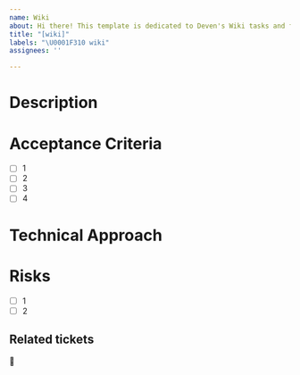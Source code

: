```yaml
---
name: Wiki
about: Hi there! This template is dedicated to Deven's Wiki tasks and feature requests
title: "[wiki]"
labels: "\U0001F310 wiki"
assignees: ''

---
```


# Description


# Acceptance Criteria

- [ ] 1
- [ ] 2
- [ ] 3
- [ ] 4

# Technical Approach



# Risks

- [ ] 1
- [ ] 2

##  Related tickets

📌
